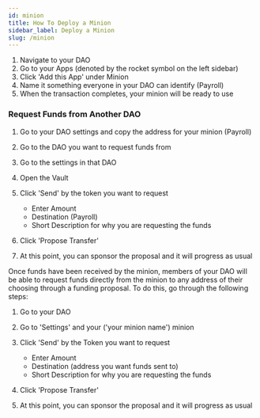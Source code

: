 ```yaml
---
id: minion
title: How To Deploy a Minion
sidebar_label: Deploy a Minion
slug: /minion
---
```


1. Navigate to your DAO
2. Go to your Apps (denoted by the rocket symbol on the left sidebar)
3. Click 'Add this App' under Minion 
4. Name it something everyone in your DAO can identify (Payroll) 
5. When the transaction completes, your minion will be ready to use


### Request Funds from Another DAO

1. Go to your DAO settings and copy the address for your minion (Payroll)
2. Go to the DAO you want to request funds from
3. Go to the settings in that DAO
4. Open the Vault
5. Click 'Send' by the token you want to request 

    - Enter Amount 
    - Destination (Payroll)
    - Short Description for why you are requesting the funds

6. Click 'Propose Transfer'
7. At this point, you can sponsor the proposal and it will progress as usual 

Once funds have been received by the minion, members of your DAO will be able to request funds directly from the minion to any address of their choosing through a funding proposal.  To do this, go through the following steps:

1. Go to your DAO
2. Go to 'Settings' and your ('your minion name') minion
3. Click 'Send' by the Token you want to request

    - Enter Amount 
    - Destination (address you want funds sent to)
    - Short Description for why you are requesting the funds

6. Click 'Propose Transfer'
7. At this point, you can sponsor the proposal and it will progress as usual 
